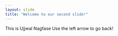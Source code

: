 ```yaml
---
layout: slide
title: "Welcome to our second slide!"
---
```

This is Ujjwal Nagfase
Use the left arrow to go back!
